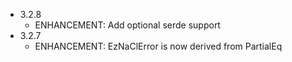 - 3.2.8
	- ENHANCEMENT: Add optional serde support
- 3.2.7
	- ENHANCEMENT: EzNaClError is now derived from PartialEq
